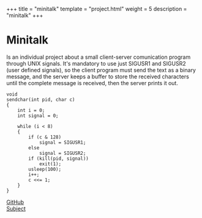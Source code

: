 +++
title = "minitalk"
template = "project.html"
weight = 5
description = "minitalk"
+++

# Minitalk

Is an individual project about a small client-server comunication program
through UNIX signals. It's mandatory to use just SIGUSR1 and SIGUSR2 (user defined signals),
so the client program must send the text as a binary message, and the server
keeps a buffer to store the received characters until the complete message is received,
then the server prints it out.

```
void
sendchar(int pid, char c)
{
	int	i = 0;
	int	signal = 0;

	while (i < 8)
	{
		if (c & 128)
			signal = SIGUSR1;
		else
			signal = SIGUSR2;
		if (kill(pid, signal))
			exit(1);
		usleep(100);
		i++;
		c <<= 1;
	}
}
```

<div class="links">

<div>
<a target="blank" href="https://github.com/sebamiro/minitalk42/">GitHub</a>
</div>
<div>
<a target="blank" href="https://cdn.intra.42.fr/pdf/pdf/90288/en.subject.pdf">Subject</a>
</div>

</div>
